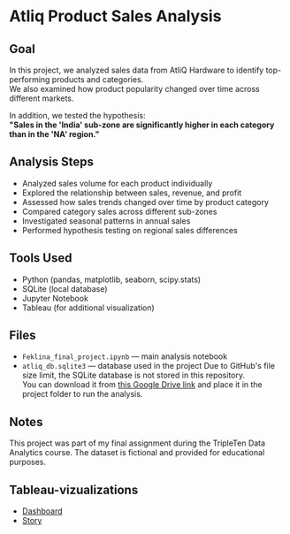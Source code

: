 # Atliq Product Sales Analysis

## Goal
In this project, we analyzed sales data from AtliQ Hardware to identify top-performing products and categories.  
We also examined how product popularity changed over time across different markets.

In addition, we tested the hypothesis:  
**"Sales in the 'India' sub-zone are significantly higher in each category than in the 'NA' region."**

## Analysis Steps
- Analyzed sales volume for each product individually
- Explored the relationship between sales, revenue, and profit
- Assessed how sales trends changed over time by product category
- Compared category sales across different sub-zones
- Investigated seasonal patterns in annual sales
- Performed hypothesis testing on regional sales differences

## Tools Used
- Python (pandas, matplotlib, seaborn, scipy.stats)
- SQLite (local database)
- Jupyter Notebook
- Tableau (for additional visualization)

## Files
- `Feklina_final_project.ipynb` — main analysis notebook
- `atliq_db.sqlite3` — database used in the project
Due to GitHub's file size limit, the SQLite database is not stored in this repository.   
You can download it from [this Google Drive link](https://drive.google.com/file/d/1X-QTf7pSKfsDMPZCCa2oDrC6SbjHZb2t/view?usp=sharing) and place it in the project folder to run the analysis.

## Notes
This project was part of my final assignment during the TripleTen Data Analytics course. The dataset is fictional and provided for educational purposes.



## Tableau-vizualizations
- [Dashboard](https://public.tableau.com/views/FinalProjectDashboard_17448402073490/FinalDashboard?:language=en-US&publish=yes&:sid=&:redirect=auth&:display_count=n&:origin=viz_share_link)
- [Story](https://public.tableau.com/shared/PS2KYBF27?:display_count=n&:origin=viz_share_link)
